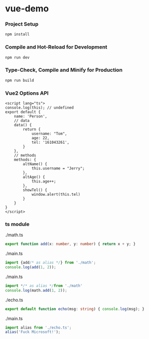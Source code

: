 # vue-demo

### Project Setup

```sh
npm install
```

### Compile and Hot-Reload for Development

```sh
npm run dev
```

### Type-Check, Compile and Minify for Production

```sh
npm run build
```

### Vue2 Options API

```vue
<script lang="ts">
console.log(this); // undefined
export default {    
    name: 'Person',
    // data
    data() {
        return {
            username: "Tom",
            age: 22,
            tel: '161043261',
        }
    },
    // methods
    methods: {
        altName() {
            this.username = "Jerry";
        },
        altAge() {
            this.age++;
        },
        showTel() {
            window.alert(this.tel)
        }
    }
}
</script>
```

### ts module

./math.ts
```ts
export function add(x: number, y: number) { return x + y; }
```

./main.ts
```ts
import {add/* as alias */} from './math';
console.log(add(1, 2));
```

./main.ts
```ts
import */* as alias */from './math'
console.log(math.add(1, 2));
```

./echo.ts
```ts
export default function echo(msg: string) { console.log(msg); }
```

./main.ts
```ts
import alias from './echo.ts';
alias('Fuck Microsoft!');
```
